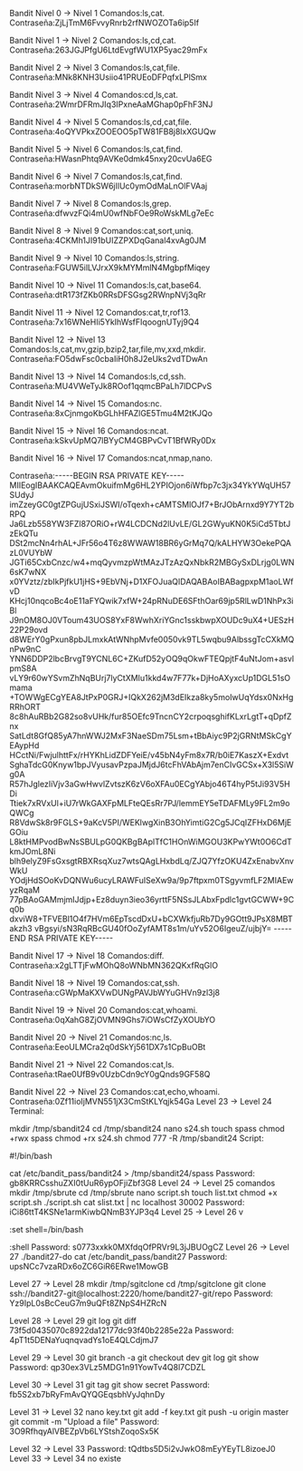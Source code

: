 Bandit Nivel 0 → Nivel 1
Comandos:ls,cat. Contraseña:ZjLjTmM6FvvyRnrb2rfNWOZOTa6ip5If

Bandit Nivel 1 → Nivel 2
Comandos:ls,cd,cat. Contraseña:263JGJPfgU6LtdEvgfWU1XP5yac29mFx

Bandit Nivel 2 → Nivel 3
Comandos:ls,cat,file. Contraseña:MNk8KNH3Usiio41PRUEoDFPqfxLPlSmx

Bandit Nivel 3 → Nivel 4
Comandos:cd,ls,cat. Contraseña:2WmrDFRmJIq3IPxneAaMGhap0pFhF3NJ

Bandit Nivel 4 → Nivel 5
Comandos:ls,cd,cat,file. Contraseña:4oQYVPkxZOOEOO5pTW81FB8j8lxXGUQw

Bandit Nivel 5 → Nivel 6
Comandos:ls,cat,find. Contraseña:HWasnPhtq9AVKe0dmk45nxy20cvUa6EG

Bandit Nivel 6 → Nivel 7
Comandos:ls,cat,find. Contraseña:morbNTDkSW6jIlUc0ymOdMaLnOlFVAaj

Bandit Nivel 7 → Nivel 8
Comandos:ls,grep. Contraseña:dfwvzFQi4mU0wfNbFOe9RoWskMLg7eEc

Bandit Nivel 8 → Nivel 9
Comandos:cat,sort,uniq. Contraseña:4CKMh1JI91bUIZZPXDqGanal4xvAg0JM

Bandit Nivel 9 → Nivel 10
Comandos:ls,string. Contraseña:FGUW5ilLVJrxX9kMYMmlN4MgbpfMiqey

Bandit Nivel 10 → Nivel 11
Comandos:ls,cat,base64. Contraseña:dtR173fZKb0RRsDFSGsg2RWnpNVj3qRr

Bandit Nivel 11 → Nivel 12
Comandos:cat,tr,rof13. Contraseña:7x16WNeHIi5YkIhWsfFIqoognUTyj9Q4

Bandit Nivel 12 → Nivel 13
Comandos:ls,cat,mv,gzip,bzip2,tar,file,mv,xxd,mkdir. Contraseña:FO5dwFsc0cbaIiH0h8J2eUks2vdTDwAn

Bandit Nivel 13 → Nivel 14
Comandos:ls,cd,ssh. Contraseña:MU4VWeTyJk8ROof1qqmcBPaLh7lDCPvS

Bandit Nivel 14 → Nivel 15
Comandos:nc. Contraseña:8xCjnmgoKbGLhHFAZlGE5Tmu4M2tKJQo

Bandit Nivel 15 → Nivel 16
Comandos:ncat. Contraseña:kSkvUpMQ7lBYyCM4GBPvCvT1BfWRy0Dx

Bandit Nivel 16 → Nivel 17
Comandos:ncat,nmap,nano. 

Contraseña:-----BEGIN RSA PRIVATE KEY-----
MIIEogIBAAKCAQEAvmOkuifmMg6HL2YPIOjon6iWfbp7c3jx34YkYWqUH57SUdyJ
imZzeyGC0gtZPGujUSxiJSWI/oTqexh+cAMTSMlOJf7+BrJObArnxd9Y7YT2bRPQ
Ja6Lzb558YW3FZl87ORiO+rW4LCDCNd2lUvLE/GL2GWyuKN0K5iCd5TbtJzEkQTu
DSt2mcNn4rhAL+JFr56o4T6z8WWAW18BR6yGrMq7Q/kALHYW3OekePQAzL0VUYbW
JGTi65CxbCnzc/w4+mqQyvmzpWtMAzJTzAzQxNbkR2MBGySxDLrjg0LWN6sK7wNX
x0YVztz/zbIkPjfkU1jHS+9EbVNj+D1XFOJuaQIDAQABAoIBABagpxpM1aoLWfvD
KHcj10nqcoBc4oE11aFYQwik7xfW+24pRNuDE6SFthOar69jp5RlLwD1NhPx3iBl
J9nOM8OJ0VToum43UOS8YxF8WwhXriYGnc1sskbwpXOUDc9uX4+UESzH22P29ovd
d8WErY0gPxun8pbJLmxkAtWNhpMvfe0050vk9TL5wqbu9AlbssgTcCXkMQnPw9nC
YNN6DDP2lbcBrvgT9YCNL6C+ZKufD52yOQ9qOkwFTEQpjtF4uNtJom+asvlpmS8A
vLY9r60wYSvmZhNqBUrj7lyCtXMIu1kkd4w7F77k+DjHoAXyxcUp1DGL51sOmama
+TOWWgECgYEA8JtPxP0GRJ+IQkX262jM3dEIkza8ky5moIwUqYdsx0NxHgRRhORT
8c8hAuRBb2G82so8vUHk/fur85OEfc9TncnCY2crpoqsghifKLxrLgtT+qDpfZnx
SatLdt8GfQ85yA7hnWWJ2MxF3NaeSDm75Lsm+tBbAiyc9P2jGRNtMSkCgYEAypHd
HCctNi/FwjulhttFx/rHYKhLidZDFYeiE/v45bN4yFm8x7R/b0iE7KaszX+Exdvt
SghaTdcG0Knyw1bpJVyusavPzpaJMjdJ6tcFhVAbAjm7enCIvGCSx+X3l5SiWg0A
R57hJglezIiVjv3aGwHwvlZvtszK6zV6oXFAu0ECgYAbjo46T4hyP5tJi93V5HDi
Ttiek7xRVxUl+iU7rWkGAXFpMLFteQEsRr7PJ/lemmEY5eTDAFMLy9FL2m9oQWCg
R8VdwSk8r9FGLS+9aKcV5PI/WEKlwgXinB3OhYimtiG2Cg5JCqIZFHxD6MjEGOiu
L8ktHMPvodBwNsSBULpG0QKBgBAplTfC1HOnWiMGOU3KPwYWt0O6CdTkmJOmL8Ni
blh9elyZ9FsGxsgtRBXRsqXuz7wtsQAgLHxbdLq/ZJQ7YfzOKU4ZxEnabvXnvWkU
YOdjHdSOoKvDQNWu6ucyLRAWFuISeXw9a/9p7ftpxm0TSgyvmfLF2MIAEwyzRqaM
77pBAoGAMmjmIJdjp+Ez8duyn3ieo36yrttF5NSsJLAbxFpdlc1gvtGCWW+9Cq0b
dxviW8+TFVEBl1O4f7HVm6EpTscdDxU+bCXWkfjuRb7Dy9GOtt9JPsX8MBTakzh3
vBgsyi/sN3RqRBcGU40fOoZyfAMT8s1m/uYv52O6IgeuZ/ujbjY=
-----END RSA PRIVATE KEY-----

Bandit Nivel 17 → Nivel 18
Comandos:diff. Contraseña:x2gLTTjFwMOhQ8oWNbMN362QKxfRqGlO

Bandit Nivel 18 → Nivel 19
Comandos:cat,ssh. Contraseña:cGWpMaKXVwDUNgPAVJbWYuGHVn9zl3j8

Bandit Nivel 19 → Nivel 20
Comandos:cat,whoami. Contraseña:0qXahG8ZjOVMN9Ghs7iOWsCfZyXOUbYO

Bandit Nivel 20 → Nivel 21
Comandos:nc,ls. Contraseña:EeoULMCra2q0dSkYj561DX7s1CpBuOBt

Bandit Nivel 21 → Nivel 22
Comandos:cat,ls. Contraseña:tRae0UfB9v0UzbCdn9cY0gQnds9GF58Q

Bandit Nivel 22 → Nivel 23
Comandos:cat,echo,whoami. Contraseña:0Zf11ioIjMVN551jX3CmStKLYqjk54Ga
Level 23 → Level 24
Terminal:

mkdir /tmp/sbandit24
cd /tmp/sbandit24
nano s24.sh
touch spass
chmod +rwx spass
chmod +rx s24.sh
chmod 777 -R /tmp/sbandit24
Script:

#!/bin/bash

cat /etc/bandit_pass/bandit24 > /tmp/sbandit24/spass
Password: gb8KRRCsshuZXI0tUuR6ypOFjiZbf3G8
Level 24 → Level 25
comandos
mkdir /tmp/sbrute
cd /tmp/sbrute
nano script.sh
touch list.txt
chmod +x script.sh
./script.sh
cat slist.txt | nc localhost 30002
Password: iCi86ttT4KSNe1armKiwbQNmB3YJP3q4
Level 25 → Level 26
v

:set shell=/bin/bash

:shell
Password: s0773xxkk0MXfdqOfPRVr9L3jJBUOgCZ
Level 26 → Level 27
./bandit27-do cat /etc/bandit_pass/bandit27
Password: upsNCc7vzaRDx6oZC6GiR6ERwe1MowGB

Level 27 → Level 28
mkdir /tmp/sgitclone
cd /tmp/sgitclone
git clone ssh://bandit27-git@localhost:2220/home/bandit27-git/repo
Password: Yz9IpL0sBcCeuG7m9uQFt8ZNpS4HZRcN

Level 28 → Level 29
git log
git diff 73f5d0435070c8922da12177dc93f40b2285e22a
Password: 4pT1t5DENaYuqnqvadYs1oE4QLCdjmJ7

Level 29 → Level 30
git branch -a
git checkout dev
git log
git show
Password: qp30ex3VLz5MDG1n91YowTv4Q8l7CDZL

Level 30 → Level 31
git tag
git show secret
Password: fb5S2xb7bRyFmAvQYQGEqsbhVyJqhnDy

Level 31 → Level 32
nano key.txt
git add -f key.txt
git push -u origin master
git commit -m "Upload a file"
Password: 3O9RfhqyAlVBEZpVb6LYStshZoqoSx5K

Level 32 → Level 33
Password: tQdtbs5D5i2vJwkO8mEyYEyTL8izoeJ0
Level 33 → Level 34
no existe
